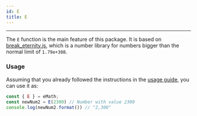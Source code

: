 ```yaml
---
id: E
title: E
---
```


---

The ``E`` function is the main feature of this package. It is based on [break_eternity.js](https://github.com/Patashu/break_eternity.js), which is a number library for numbers bigger than the normal limit of ``1.79e+308``.

### Usage

Assuming that you already followed the instructions in the [usage guide](../../usage), you can use it as:
```js
const { E } = eMath;
const newNum2 = E(2300) // Number with value 2300
console.log(newNum2.format()) // "2,300"
```